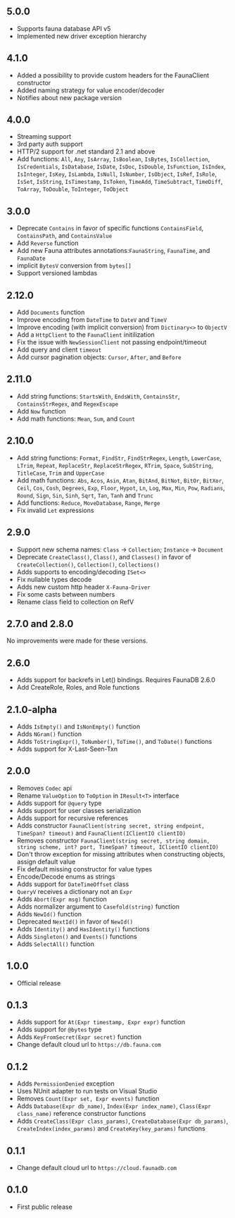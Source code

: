 ## 5.0.0
- Supports fauna database API v5
- Implemented new driver exception hierarchy

## 4.1.0
- Added a possibility to provide custom headers for the FaunaClient constructor
- Added naming strategy for value encoder/decoder
- Notifies about new package version

## 4.0.0
- Streaming support
- 3rd party auth support
- HTTP/2 support for .net standard 2.1 and above
- Add functions: `All`, `Any`, `IsArray`, `IsBoolean`, `IsBytes`, `IsCollection`, `IsCredentials`, `IsDatabase`, `IsDate`, `IsDoc`, `IsDouble`, `IsFunction`, `IsIndex`, `IsInteger`, `IsKey`, `IsLambda`, `IsNull`, `IsNumber`, `IsObject`, `IsRef`, `IsRole`, `IsSet`, `IsString`, `IsTimestamp`, `IsToken`, `TimeAdd`, `TimeSubtract`, `TimeDiff`, `ToArray`, `ToDouble`, `ToInteger`, `ToObject`

## 3.0.0
- Deprecate `Contains` in favor of specific functions `ContainsField`, `ContainsPath`, and `ContainsValue`
- Add `Reverse` function
- Add new Fauna attributes annotations:`FaunaString`, `FaunaTime`, and `FaunaDate`
- implicit `BytesV` conversion from `bytes[]`
- Support versioned lambdas

## 2.12.0
- Add `Documents` function
- Improve encoding from `DateTime` to `DateV` and `TimeV`
- Improve encoding (with implicit conversion) from `Dictinary<>` to `ObjectV`
- Add a `HttpClient` to the `FaunaClient` initilization
- Fix the issue with `NewSessionClient` not passing endpoint/timeout
- Add query and client `timeout`
- Add cursor pagination objects: `Cursor`, `After`, and `Before`

## 2.11.0
- Add string functions: `StartsWith`, `EndsWith`, `ContainsStr`, `ContainsStrRegex`, and `RegexEscape`
- Add `Now` function
- Add math functions: `Mean`, `Sum`, and `Count`

## 2.10.0
- Add string functions: `Format`, `FindStr`, `FindStrRegex`, `Length`, `LowerCase`, `LTrim`, `Repeat`, `ReplaceStr`, `ReplaceStrRegex`, `RTrim`, `Space`, `SubString`, `TitleCase`, `Trim` and `UpperCase`
- Add math functions: `Abs`, `Acos`, `Asin`, `Atan`, `BitAnd`, `BitNot`, `BitOr`, `BitXor`, `Ceil`, `Cos`, `Cosh`, `Degrees`, `Exp`, `Floor`, `Hypot`, `Ln`, `Log`, `Max`, `Min`, `Pow`, `Radians`, `Round`, `Sign`, `Sin`, `Sinh`, `Sqrt`, `Tan`, `Tanh` and `Trunc`
- Add functions: `Reduce`, `MoveDatabase`, `Range`, `Merge`
- Fix invalid `Let` expressions

## 2.9.0

- Support new schema names: `Class` -> `Collection`; `Instance` -> `Document`
- Deprecate `CreateClass()`, `Class()`, and `Classes()` in favor of `CreateCollection()`, `Collection()`, `Collections()`
- Adds supports to encoding/decoding `ISet<>`
- Fix nullable types decode
- Adds new custom http header `X-Fauna-Driver`
- Fix some casts between numbers 
- Rename class field to collection on RefV

## 2.7.0 and 2.8.0

No improvements were made for these versions.

## 2.6.0
- Adds support for backrefs in Let() bindings. Requires FaunaDB 2.6.0
- Add CreateRole, Roles, and Role functions

## 2.1.0-alpha
- Adds `IsEmpty()` and `IsNonEmpty()` function
- Adds `NGram()` function
- Adds `ToStringExpr()`, `ToNumber()`, `ToTime()`, and `ToDate()` functions
- Adds support for X-Last-Seen-Txn

## 2.0.0

- Removes `Codec` api
- Rename `ValueOption` to `ToOption` in `IResult<T>` interface
- Adds support for `@query` type
- Adds support for user classes serialization
- Adds support for recursive references
- Adds constructor `FaunaClient(string secret, string endpoint, TimeSpan? timeout)` and `FaunaClient(IClientIO clientIO)`
- Removes constructor `FaunaClient(string secret, string domain, string scheme, int? port, TimeSpan? timeout, IClientIO clientIO)`
- Don't throw exception for missing attributes when constructing objects, assign default value
- Fix default missing constructor for value types
- Encode/Decode enums as strings
- Adds support for `DateTimeOffset` class
- `QueryV` receives a dictionary not an `Expr`
- Adds `Abort(Expr msg)` function
- Adds normalizer argument to `Casefold(string)` function
- Adds `NewId()` function
- Deprecated `NextId()` in favor of `NewId()`
- Adds `Identity()` and `HasIdentity()` functions
- Adds `Singleton()` and `Events()` functions
- Adds `SelectAll()` function

## 1.0.0

- Official release

## 0.1.3

- Adds support for `At(Expr timestamp, Expr expr)` function
- Adds support for `@bytes` type
- Adds `KeyFromSecret(Expr secret)` function
- Change default cloud url to `https://db.fauna.com`

## 0.1.2

- Adds `PermissionDenied` exception
- Uses NUnit adapter to run tests on Visual Studio
- Removes `Count(Expr set, Expr events)` function
- Adds `Database(Expr db_name)`, `Index(Expr index_name)`, `Class(Expr class_name)` reference constructor functions
- Adds `CreateClass(Expr class_params)`, `CreateDatabase(Expr db_params)`, `CreateIndex(index_params)` and `CreateKey(key_params)` functions

## 0.1.1

- Change default cloud url to `https://cloud.faunadb.com`

## 0.1.0

- First public release
